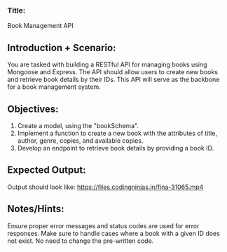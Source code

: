 ### Title: 
Book Management API

## Introduction + Scenario:
You are tasked with building a RESTful API for managing books using Mongoose and Express. The API should allow users to create new books and retrieve book details by their IDs. This API will serve as the backbone for a book management system.

## Objectives:

1. Create a model, using the "bookSchema".
2. Implement a function to create a new book with the attributes of title, author, genre, copies, and available copies.
3. Develop an endpoint to retrieve book details by providing a book ID.

## Expected Output:

Output should look like: https://files.codingninjas.in/fina-31065.mp4

## Notes/Hints:

Ensure proper error messages and status codes are used for error responses.
Make sure to handle cases where a book with a given ID does not exist.
No need to change the pre-written code.
